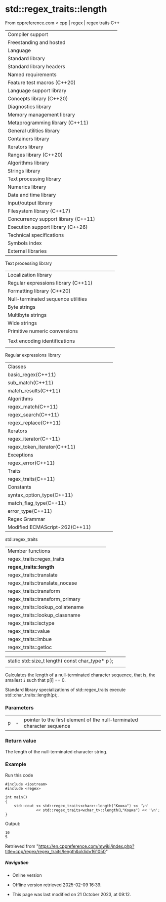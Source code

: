 # std::regex_traits<CharT>::length

From cppreference.com
< cpp‎ | regex‎ | regex traits
C++

|  |  |  |  |  |
| --- | --- | --- | --- | --- |
| Compiler support | | | | |
| Freestanding and hosted | | | | |
| Language | | | | |
| Standard library | | | | |
| Standard library headers | | | | |
| Named requirements | | | | |
| Feature test macros (C++20) | | | | |
| Language support library | | | | |
| Concepts library (C++20) | | | | |
| Diagnostics library | | | | |
| Memory management library | | | | |
| Metaprogramming library (C++11) | | | | |
| General utilities library | | | | |
| Containers library | | | | |
| Iterators library | | | | |
| Ranges library (C++20) | | | | |
| Algorithms library | | | | |
| Strings library | | | | |
| Text processing library | | | | |
| Numerics library | | | | |
| Date and time library | | | | |
| Input/output library | | | | |
| Filesystem library (C++17) | | | | |
| Concurrency support library (C++11) | | | | |
| Execution support library (C++26) | | | | |
| Technical specifications | | | | |
| Symbols index | | | | |
| External libraries | | | | |

Text processing library

|  |  |  |  |  |
| --- | --- | --- | --- | --- |
| Localization library | | | | |
| Regular expressions library (C++11) | | | | |
| Formatting library (C++20) | | | | |
| Null-terminated sequence utilities | | | | |
| Byte strings | | | | |
| Multibyte strings | | | | |
| Wide strings | | | | |
| Primitive numeric conversions | | | | |
| |  |  |  |  |  | | --- | --- | --- | --- | --- | | to_chars(C++17) | | | | | | to_chars_result(C++17) | | | | | | from_chars(C++17) | | | | | | from_chars_result(C++17) | | | | | | chars_format(C++17) | | | | | |
| Text encoding identifications | | | | |
| |  |  |  |  |  | | --- | --- | --- | --- | --- | | text_encoding(C++26) | | | | | |

Regular expressions library

|  |  |  |  |  |
| --- | --- | --- | --- | --- |
| Classes | | | | |
| basic_regex(C++11) | | | | |
| sub_match(C++11) | | | | |
| match_results(C++11) | | | | |
| Algorithms | | | | |
| regex_match(C++11) | | | | |
| regex_search(C++11) | | | | |
| regex_replace(C++11) | | | | |
| Iterators | | | | |
| regex_iterator(C++11) | | | | |
| regex_token_iterator(C++11) | | | | |
| Exceptions | | | | |
| regex_error(C++11) | | | | |
| Traits | | | | |
| regex_traits(C++11) | | | | |
| Constants | | | | |
| syntax_option_type(C++11) | | | | |
| match_flag_type(C++11) | | | | |
| error_type(C++11) | | | | |
| Regex Grammar | | | | |
| Modified ECMAScript-262(C++11) | | | | |

std::regex_traits

|  |  |  |  |  |
| --- | --- | --- | --- | --- |
| Member functions | | | | |
| regex_traits::regex_traits | | | | |
| ****regex_traits::length**** | | | | |
| regex_traits::translate | | | | |
| regex_traits::translate_nocase | | | | |
| regex_traits::transform | | | | |
| regex_traits::transform_primary | | | | |
| regex_traits::lookup_collatename | | | | |
| regex_traits::lookup_classname | | | | |
| regex_traits::isctype | | | | |
| regex_traits::value | | | | |
| regex_traits::imbue | | | | |
| regex_traits::getloc | | | | |

|  |  |  |
| --- | --- | --- |
| static std::size_t length( const char_type\* p ); |  |  |
|  |  |  |

Calculates the length of a null-terminated character sequence, that is, the smallest `i` such that p[i] == 0.

Standard library specializations of std::regex_traits execute std::char_traits<CharT>::length(p);.

### Parameters

|  |  |  |
| --- | --- | --- |
| p | - | pointer to the first element of the null-terminated character sequence |

### Return value

The length of the null-terminated character string.

### Example

Run this code

```
#include <iostream>
#include <regex>
 
int main()
{
    std::cout << std::regex_traits<char>::length("Кошка") << '\n'
              << std::regex_traits<wchar_t>::length(L"Кошка") << '\n';
}

```

Output:

```
10
5

```

Retrieved from "<https://en.cppreference.com/mwiki/index.php?title=cpp/regex/regex_traits/length&oldid=161050>"

##### Navigation

- Online version
- Offline version retrieved 2025-02-09 16:39.

- This page was last modified on 21 October 2023, at 09:12.
